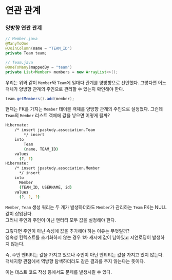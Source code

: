 # 연관 관계

### 양방향 연관 관계
```java
// Member.java
@ManyToOne
@JoinColumn(name = "TEAM_ID")
private Team team;

// Team.java
@OneToMany(mappedBy = "team")
private List<Member> members = new ArrayList<>();
```

우리는 위와 같이  `Member`와 `Team`에 일대다 관계를 양방향으로 선언했다.
그렇다면 어느 객체가 양방향 관계의 주인으로 관리할 수 있는지 확인해야 한다.

```java
team.getMembers().add(member);
```

현재는 FK를 가지는 `Member` 테이블 객체를 양방향 관계의 주인으로 설정했다.
그런데 `Team`의 `Member` 리스트 객체에 값을 넣으면 어떻게 될까?

```bash
Hibernate:
    /* insert jpastudy.association.Team
        */ insert
    into
        Team
        (name, TEAM_ID)
    values
      (?, ?)
Hibernate:
    /* insert jpastudy.association.Member
      */ insert
    into
      Member
      (TEAM_ID, USERNAME, id)
    values
      (?, ?, ?)
```

`Member`, `Team` 생성 쿼리는 두 개가 발생하더라도 `Member`가 관리하는 `Team` FK는 NULL 값이 삽입된다.  
그러니 주인과 주인이 아닌 엔터티 모두 값을 설정해야 한다.

그렇다면 주인이 아닌 속성에 값을 추가해야 하는 이유는 무엇일까?  
영속성 컨텍스트를 초기화하지 않는 경우 1차 캐시에 값이 남아있고 지연로딩이 발생하지 않는다.  

즉, 주인 엔티티는 값을 가지고 있으나 주인이 아닌 엔티티는 값을 가지고 있지 않는다.  
객체지향 관점에서 역방향 탐색하더라도 같은 결과를 주지 않는다는 뜻이다.  

이는 테스트 코드 작성 등에서도 문제를 발생시킬 수 있다.
